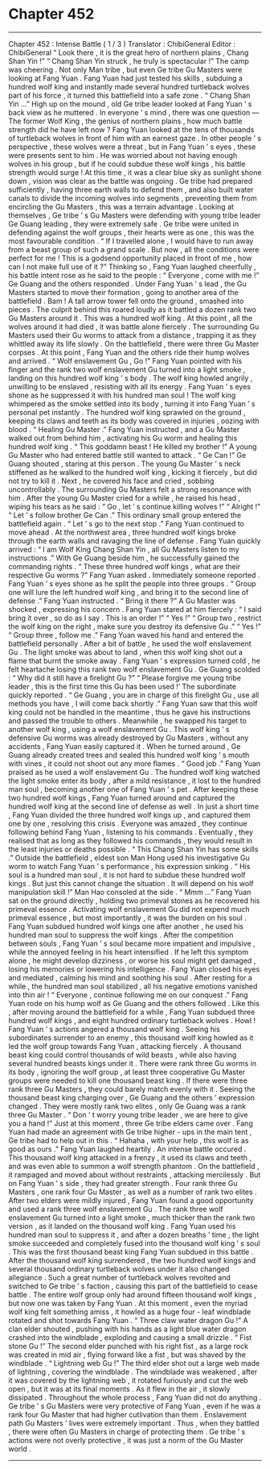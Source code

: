 
# Chapter 452


---

Chapter 452 : Intense Battle ( 1 / 3 )
Translator : ChibiGeneral Editor : ChibiGeneral
“ Look there , it is the great hero of northern plains , Chang Shan Yin !”
“ Chang Shan Yin struck , he truly is spectacular !”
The camp was cheering .
Not only Man tribe , but even Ge tribe Gu Masters were looking at Fang Yuan .
Fang Yuan had just tested his skills , subduing a hundred wolf king and instantly made several hundred turtleback wolves part of his force , it turned this battlefield into a safe zone .
“ Chang Shan Yin …” High up on the mound , old Ge tribe leader looked at Fang Yuan ’ s back view as he muttered .
In everyone ’ s mind , there was one question — The former Wolf King , the genius of northern plains , how much battle strength did he have left now ?
Fang Yuan looked at the tens of thousands of turtleback wolves in front of him with an earnest gaze .
In other people ’ s perspective , these wolves were a threat , but in Fang Yuan ’ s eyes , these were presents sent to him .
He was worried about not having enough wolves in his group , but if he could subdue these wolf kings , his battle strength would surge !
At this time , it was a clear blue sky as sunlight shone down , vision was clear as the battle was ongoing .
Ge tribe had prepared sufficiently , having three earth walls to defend them , and also built water canals to divide the incoming wolves into segments , preventing them from encircling the Gu Masters , this was a terrain advantage .
Looking at themselves , Ge tribe ’ s Gu Masters were defending with young tribe leader Ge Guang leading , they were extremely safe . Ge tribe were united in defending against the wolf groups , their hearts were as one , this was the most favourable condition .
“ If I travelled alone , I would have to run away from a beast group of such a grand scale . But now , all the conditions were perfect for me ! This is a godsend opportunity placed in front of me , how can I not make full use of it ?”
Thinking so , Fang Yuan laughed cheerfully , his battle intent rose as he said to the people : “ Everyone , come with me !”
Ge Guang and the others responded .
Under Fang Yuan ’ s lead , the Gu Masters started to move their formation , going to another area of the battlefield .
Bam !
A tall arrow tower fell onto the ground , smashed into pieces .
The culprit behind this roared loudly as it battled a dozen rank two Gu Masters around it .
This was a hundred wolf king .
At this point , all the wolves around it had died , it was battle alone fiercely .
The surrounding Gu Masters used their Gu worms to attack from a distance , trapping it as they whittled away its life slowly .
On the battlefield , there were three Gu Master corpses .
At this point , Fang Yuan and the others ride their hump wolves and arrived .
“ Wolf enslavement Gu , Go !” Fang Yuan pointed with his finger and the rank two wolf enslavement Gu turned into a light smoke , landing on this hundred wolf king ’ s body .
The wolf king howled angrily , unwilling to be enslaved , resisting with all its energy .
Fang Yuan ’ s eyes shone as he suppressed it with his hundred man soul !
The wolf king whimpered as the smoke settled into its body , turning it into Fang Yuan ’ s personal pet instantly .
The hundred wolf king sprawled on the ground , keeping its claws and teeth as its body was covered in injuries , oozing with blood .
“ Healing Gu Master .” Fang Yuan instructed , and a Gu Master walked out from behind him , activating his Gu worm and healing this hundred wolf king .
“ This goddamn beast ! He killed my brother !” A young Gu Master who had entered battle still wanted to attack .
“ Ge Can !” Ge Guang shouted , staring at this person .
The young Gu Master ’ s neck stiffened as he walked to the hundred wolf king , kicking it fiercely , but did not try to kill it .
Next , he covered his face and cried , sobbing uncontrollably .
The surrounding Gu Masters felt a strong resonance with him .
After the young Gu Master cried for a while , he raised his head , wiping his tears as he said : “ Go , let ’ s continue killing wolves !”
“ Alright !”
“ Let ’ s follow brother Ge Can .”
This ordinary small group entered the battlefield again .
“ Let ’ s go to the next stop .” Fang Yuan continued to move ahead .
At the northwest area , three hundred wolf kings broke through the earth walls and ravaging the line of defense .
Fang Yuan quickly arrived : “ I am Wolf King Chang Shan Yin , all Gu Masters listen to my instructions .”
With Ge Guang beside him , he successfully gained the commanding rights .
“ These three hundred wolf kings , what are their respective Gu worms ?” Fang Yuan asked .
Immediately someone reported .
Fang Yuan ’ s eyes shone as he split the people into three groups .
“ Group one will lure the left hundred wolf king , and bring it to the second line of defense .” Fang Yuan instructed .
“ Bring it there ?” A Gu Master was shocked , expressing his concern .
Fang Yuan stared at him fiercely : “ I said bring it over , so do as I say . This is an order !”
“ Yes !”
“ Group two , restrict the wolf king on the right , make sure you destroy its defensive Gu .”
“ Yes !”
“ Group three , follow me .” Fang Yuan waved his hand and entered the battlefield personally .
After a bit of battle , he used the wolf enslavement Gu .
The light smoke was about to land , when this wolf king shot out a flame that burnt the smoke away .
Fang Yuan ’ s expression turned cold , he felt heartache losing this rank two wolf enslavement Gu .
Ge Guang scolded : “ Why did it still have a firelight Gu ?”
“ Please forgive me young tribe leader , this is the first time this Gu has been used !’ The subordinate quickly reported .
“ Ge Guang , you are in charge of this firelight Gu , use all methods you have , I will come back shortly .” Fang Yuan saw that this wolf king could not be handled in the meantime , thus he gave his instructions and passed the trouble to others . Meanwhile , he swapped his target to another wolf king , using a wolf enslavement Gu .
This wolf king ’ s defensive Gu worms was already destroyed by Gu Masters , without any accidents , Fang Yuan easily captured it .
When he turned around , Ge Guang already created trees and sealed this hundred wolf king ’ s mouth with vines , it could not shoot out any more flames .
“ Good job .” Fang Yuan praised as he used a wolf enslavement Gu .
The hundred wolf king watched the light smoke enter its body , after a mild resistance , it lost to the hundred man soul , becoming another one of Fang Yuan ’ s pet .
After keeping these two hundred wolf kings , Fang Yuan turned around and captured the hundred wolf king at the second line of defense as well .
In just a short time , Fang Yuan divided the three hundred wolf kings up , and captured them one by one , resolving this crisis .
Everyone was amazed , they continue following behind Fang Yuan , listening to his commands . Eventually , they realised that as long as they followed his commands , they would result in the least injuries or deaths possible .
“ This Chang Shan Yin has some skills .” Outside the battlefield , eldest son Man Hong used his investigative Gu worm to watch Fang Yuan ’ s performance , his expression sinking .
“ His soul is a hundred man soul , it is not hard to subdue these hundred wolf kings . But just this cannot change the situation . It will depend on his wolf manipulation skill !” Man Hao consoled at the side .
“ Mmm …”
Fang Yuan sat on the ground directly , holding two primeval stones as he recovered his primeval essence .
Activating wolf enslavement Gu did not expend much primeval essence , but most importantly , it was the burden on his soul .
Fang Yuan subdued hundred wolf kings one after another , he used his hundred man soul to suppress the wolf kings . After the competition between souls , Fang Yuan ’ s soul became more impatient and impulsive , while the annoyed feeling in his heart intensified .
If he left this symptom alone , he might develop dizziness , or worse his soul might get damaged , losing his memories or lowering his intelligence .
Fang Yuan closed his eyes and mediated , calming his mind and soothing his soul .
After resting for a while , the hundred man soul stabilized , all his negative emotions vanished into thin air !
“ Everyone , continue following me on our conquest .” Fang Yuan rode on his hump wolf as Ge Guang and the others followed .
Like this , after moving around the battlefield for a while , Fang Yuan subdued three hundred wolf kings , and eight hundred ordinary turtleback wolves .
Howl !
Fang Yuan ’ s actions angered a thousand wolf king .
Seeing his subordinates surrender to an enemy , this thousand wolf king howled as it led the wolf group towards Fang Yuan , attacking fiercely .
A thousand beast king could control thousands of wild beasts , while also having several hundred beasts kings under it .
There were rank three Gu worms in its body , ignoring the wolf group , at least three cooperative Gu Master groups were needed to kill one thousand beast king . If there were three rank three Gu Masters , they could barely match evenly with it .
Seeing the thousand beast king charging over , Ge Guang and the others ’ expression changed . They were mostly rank two elites , only Ge Guang was a rank three Gu Master .
“ Don ’ t worry young tribe leader , we are here to give you a hand !” Just at this moment , three Ge tribe elders came over .
Fang Yuan had made an agreement with Ge tribe higher - ups in the main tent , Ge tribe had to help out in this .
“ Hahaha , with your help , this wolf is as good as ours .” Fang Yuan laughed heartily .
An intense battle occured .
This thousand wolf king attacked in a frenzy , it used its claws and teeth , and was even able to summon a wolf strength phantom . On the battlefield , it rampaged and moved about without restraints , attacking mercilessly .
But on Fang Yuan ’ s side , they had greater strength . Four rank three Gu Masters , one rank four Gu Master , as well as a number of rank two elites .
After two elders were mildly injured , Fang Yuan found a good opportunity and used a rank three wolf enslavement Gu .
The rank three wolf enslavement Gu turned into a light smoke , much thicker than the rank two version , as it landed on the thousand wolf king .
Fang Yuan used his hundred man soul to suppress it , and after a dozen breaths ’ time , the light smoke succeeded and completely fused into the thousand wolf king ’ s soul .
This was the first thousand beast king Fang Yuan subdued in this battle .
After the thousand wolf king surrendered , the two hundred wolf kings and several thousand ordinary turtleback wolves under it also changed allegiance .
Such a great number of turtleback wolves revolted and switched to Ge tribe ’ s faction , causing this part of the battlefield to cease battle .
The entire wolf group only had around fifteen thousand wolf kings , but now one was taken by Fang Yuan .
At this moment , even the myriad wolf king felt something amiss , it howled as a huge four - leaf windblade rotated and shot towards Fang Yuan .
“ Three claw water dragon Gu !” A clan elder shouted , pushing with his hands as a light blue water dragon crashed into the windblade , exploding and causing a small drizzle .
“ Fist stone Gu !” The second elder punched with his right fist , as a large rock was created in mid air , flying forward like a fist , but was shaved by the windblade .
“ Lightning web Gu !” The third elder shot out a large web made of lightning , covering the windblade .
The windblade was weakened , after it was covered by the lightning web , it rotated furiously and cut the web open , but it was at its final moments . As it flew in the air , it slowly dissipated .
Throughout the whole process , Fang Yuan did not do anything .
Ge tribe ’ s Gu Masters were very protective of Fang Yuan , even if he was a rank four Gu Master that had higher cutlivation than them .
Enslavement path Gu Masters ’ lives were extremely important . Thus , when they battled , there were often Gu Masters in charge of protecting them .
Ge tribe ’ s actions were not overly protective , it was just a norm of the Gu Master world .

---


